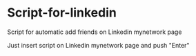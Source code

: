 # Script-for-linkedin
Script for automatic add friends on Linkedin mynetwork page

Just insert script on Linkedin mynetwork page and push "Enter"
